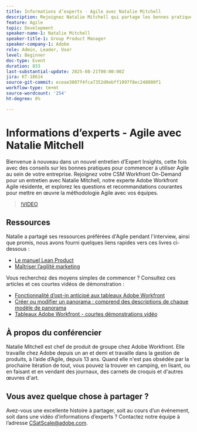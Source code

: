 ```yaml
---
title: Informations d’experts - Agile avec Natalie Mitchell
description: Rejoignez Natalie Mitchell qui partage les bonnes pratiques, ressources et conseils d’Agile pour réussir la mise en œuvre d’Agile avec vos équipes Workfront.
feature: Agile
topic: Development
speaker-name-1: Natalie Mitchell
speaker-title-1: Group Product Manager
speaker-company-1: Adobe
role: Admin, Leader, User
level: Beginner
doc-type: Event
duration: 833
last-substantial-update: 2025-08-21T00:00:00Z
jira: KT-18614
source-git-commit: eceae3007f4fca7352d0ebff1097f8ec248000f1
workflow-type: tm+mt
source-wordcount: '254'
ht-degree: 0%

---
```



# Informations d’experts - Agile avec Natalie Mitchell

Bienvenue à nouveau dans un nouvel entretien d’Expert Insights, cette fois avec des conseils sur les bonnes pratiques pour commencer à utiliser Agile au sein de votre entreprise. Rejoignez votre CSM Workfront On-Demand pour un entretien avec Natalie Mitchell, notre experte Adobe Workfront Agile résidente, et explorez les questions et recommandations courantes pour mettre en œuvre la méthodologie Agile avec vos équipes.

>[!VIDEO](https://video.tv.adobe.com/v/3469891/?learn=on&enablevpops)

## Ressources

Natalie a partagé ses ressources préférées d&#39;Agile pendant l&#39;interview, ainsi que promis, nous avons fourni quelques liens rapides vers ces livres ci-dessous :
* [Le manuel Lean Product](https://leanproductplaybook.com/)
* [Maîtriser l’agilité marketing](https://masteringmarketingagility.com/)

Vous recherchez des moyens simples de commencer ? Consultez ces articles et ces courtes vidéos de démonstration :

* [Fonctionnalité d’opt-in anticipé aux tableaux Adobe Workfront](https://experienceleague.adobe.com/docs/workfront/using/agile/boards-in-workfront/boards-early-feature-opt-in.html?lang=en)
* [Créer ou modifier un panorama : comprend des descriptions de chaque modèle de panorama](https://experienceleague.adobe.com/docs/workfront/using/agile/boards-in-workfront/create-edit-board.html?lang=en)
* [Tableaux Adobe Workfront - courtes démonstrations vidéo](https://experienceleague.adobe.com/docs/workfront/using/agile/boards-in-workfront/boards-video-demonstrations.html?lang=en)

## À propos du conférencier

Natalie Mitchell est chef de produit de groupe chez Adobe Workfront. Elle travaille chez Adobe depuis un an et demi et travaille dans la gestion de produits, à l’aide d’Agile, depuis 13 ans. Quand elle n&#39;est pas obsédée par la prochaine itération de tout, vous pouvez la trouver en camping, en lisant, ou en faisant et en vendant des journaux, des carnets de croquis et d&#39;autres œuvres d&#39;art.

## Vous avez quelque chose à partager ?

Avez-vous une excellente histoire à partager, soit au cours d’un événement, soit dans une vidéo d’informations d’experts ? Contactez notre équipe à l’adresse [CSatScale@adobe.com](mailto:CSatScale@adobe.com).
